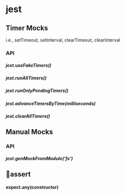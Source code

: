 # jest

## Timer Mocks
i.e., setTimeout, setInterval, clearTimeout, clearInterval

### API

##### jest.useFakeTimers()
##### jest.runAllTimers()
##### jest.runOnlyPendingTimers()
##### jest.advanceTimersByTime(milliseconds)
##### jest.clearAllTimers()


## Manual Mocks

### API

##### jest.genMockFromModule('fs')


## assert

#### expect.any(constructor)



